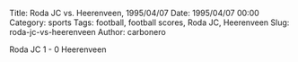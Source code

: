 Title: Roda JC vs. Heerenveen, 1995/04/07
Date: 1995/04/07 00:00
Category: sports
Tags: football, football scores, Roda JC, Heerenveen
Slug: roda-jc-vs-heerenveen
Author: carbonero


Roda JC 1 - 0 Heerenveen
